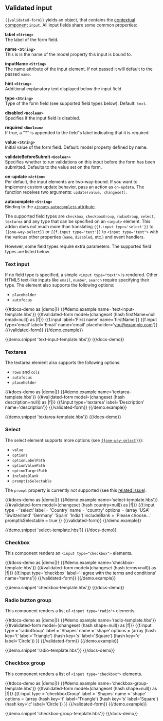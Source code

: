 ## Validated input

`{{validated-form}}` yields an object, that contains the [contextual
component](https://emberjs.com/blog/2016/01/15/ember-2-3-released.html#toc_contextual-components)
`input`. All input fields share some common properties:

**label `<String>`**  
The label of the form field.

**name `<String>`**  
This is is the name of the model property this input is bound to.

**inputName `<String>`**  
The name attribute of the input element. If not passed it will default to the
passed `name`.

**hint `<String>`**  
Additional explanatory text displayed below the input field.

**type `<String>`**  
Type of the form field (see supported field types below). Default: `text`.

**disabled `<Boolean>`**  
Specifies if the input field is disabled.

**required `<Boolean>`**  
If true, a "\*" is appended to the field"s label indicating that it is
required.

**value `<String>`**  
Initial value of the form field. Default: model property defined by name.

**validateBeforeSubmit `<Boolean>`**  
Specifies whether to run validations on this input before the form has been
submitted. Defaults to the value set on the form.

**on-update `<Action>`**  
Per default, the input elements are two-way-bound. If you want to implement
custom update behavior, pass an action as `on-update`. The function receives
two arguments: `update(value, changeset)`.

**autocomplete `<String>`**  
Binding to the [`<input>` `autocomplete` attribute](https://developer.mozilla.org/en-US/docs/Web/HTML/Element/input#attr-autocomplete).

The supported field types are `checkbox`, `checkboxGroup`, `radioGroup`, `select`, `textarea`
and any type that can be specified on an `<input>` element. This addon does
not much more than translating `{{f.input type='select'}}` to
`{{one-way-select}}` or `{{f.input type='text'}}` to `<input type="text">`
with the various other properties (`name`, `disabled`, etc.) and event
handlers.

However, some field types require extra parameters. The supported field types
are listed below.

### Text input

If no field type is specified, a simple `<input type="text">` is rendered.
Other HTML5 text-like inputs like `email`, `number`, `search` require
specifying their type. The element also supports the following options:

- `placeholder`
- `autofocus`

<!-- prettier-ignore-start -->
{{#docs-demo as |demo|}}
  {{#demo.example name='text-input-template.hbs'}}
    {{#validated-form model=(changeset (hash firstName=null email=null)) as |f|}}
      {{f.input label='First name' name='firstName'}}
      {{f.input type='email' label='Email' name='email' placeholder='you@example.com'}}
    {{/validated-form}}
  {{/demo.example}}

  {{demo.snippet 'text-input-template.hbs'}}
{{/docs-demo}}
<!-- prettier-ignore-end -->

### Textarea

The textarea element also supports the following options:

- `rows` and `cols`
- `autofocus`
- `placeholder`

<!-- prettier-ignore-start -->
{{#docs-demo as |demo|}}
  {{#demo.example name='textarea-template.hbs'}}
    {{#validated-form model=(changeset (hash description=null)) as |f|}}
      {{f.input type='textarea' label='Description' name='description'}}
    {{/validated-form}}
  {{/demo.example}}

  {{demo.snippet 'textarea-template.hbs'}}
{{/docs-demo}}
<!-- prettier-ignore-end -->

### Select

The select element supports more options (see [`{{one-way-select}}`](https://github.com/DockYard/ember-one-way-select)):

- `value`
- `options`
- `optionLabelPath`
- `optionValuePath`
- `optionTargetPath`
- `includeBlank`
- `promptIsSelectable`

The `prompt` property is currently not supported (see this [related
issue](https://github.com/DockYard/ember-one-way-controls/issues/152)).

<!-- prettier-ignore-start -->
{{#docs-demo as |demo|}}
  {{#demo.example name='select-template.hbs'}}
    {{#validated-form model=(changeset (hash country=null)) as |f|}}
      {{f.input
        type               = 'select'
        label              = 'Country'
        name               = 'country'
        options            = (array 'USA' 'Switzerland' 'Germany' 'Spain' 'India')
        includeBlank       = 'Please choose...'
        promptIsSelectable = true
      }}
    {{/validated-form}}
  {{/demo.example}}

  {{demo.snippet 'select-template.hbs'}}
{{/docs-demo}}
<!-- prettier-ignore-end -->

### Checkbox

This component renders an `<input type="checkbox">` elements.

<!-- prettier-ignore-start -->
{{#docs-demo as |demo|}}
  {{#demo.example name='checkbox-template.hbs'}}
    {{#validated-form model=(changeset (hash terms=null)) as |f|}}
      {{f.input type='checkbox' label='I agree with the terms and conditions' name='terms'}}
    {{/validated-form}}
  {{/demo.example}}

  {{demo.snippet 'checkbox-template.hbs'}}
{{/docs-demo}}
<!-- prettier-ignore-end -->

### Radio button group

This component renders a list of `<input type="radio">` elements.

<!-- prettier-ignore-start -->
{{#docs-demo as |demo|}}
  {{#demo.example name='radio-template.hbs'}}
    {{#validated-form model=(changeset (hash shape=null)) as |f|}}
      {{f.input
        type    = 'radioGroup'
        label   = 'Shapes'
        name    = 'shape'
        options = (array (hash key='t' label='Triangle') (hash key='s' label='Square') (hash key='c' label='Circle'))
      }}
    {{/validated-form}}
  {{/demo.example}}

  {{demo.snippet 'radio-template.hbs'}}
{{/docs-demo}}
<!-- prettier-ignore-end -->

<!-- this doesn't work
If you want to customize the markup for each radio-button's label, you can
invoke this component using block form. This is helpful if you need to
localize your labels using an internationalization addon like
[ember-intl](https://github.com/ember-intl/ember-intl).

{{#docs-demo as |demo|}}
  {{#demo.example name='radio-i18n-template.hbs'}}
    {{#validated-form model=(changeset (hash shape=null)) as |f|}}
      {{#f.input
        type    = 'radioGroup'
        label   = (t 'some.scope.shapes')
        name    = 'shape'
        options = (array (hash key='t' label='some.scope.triangle') (hash key='s' label='some.scope.square') (hash key='c' label='some.scope.circle'))
      as |option|}}
        {{t option.label}}
      {{/f.input}}
    {{/validated-form}}
  {{/demo.example}}

  {{demo.snippet 'radio-i18n-template.hbs'}}
  {{demo.snippet 'translations.js' label='locales/fr/translations.js'}}
{{/docs-demo}}
-->

### Checkbox group

This component renders a list of `<input type="checkbox">` elements.

<!-- prettier-ignore-start -->
{{#docs-demo as |demo|}}
  {{#demo.example name='checkbox-group-template.hbs'}}
    {{#validated-form model=(changeset (hash shape=null)) as |f|}}
      {{f.input
        type    = 'checkboxGroup'
        label   = 'Shapes'
        name    = 'shape'
        options = (array (hash key='t' label='Triangle') (hash key='s' label='Square') (hash key='c' label='Circle'))
      }}
    {{/validated-form}}
  {{/demo.example}}

  {{demo.snippet 'checkbox-group-template.hbs'}}
{{/docs-demo}}
<!-- prettier-ignore-end -->
